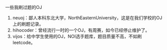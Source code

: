 一些我刷过题的OJ

1. neuoj：鄙人本科东北大学，NorthEasternUniversity，这是在我们学校的OJ上的刷题记录。  
2. hihocoder：曾经流行一时的一个OJ，有周赛，如今已经停止维护了。  
3. vijos：给中学生使用的OJ，NOI选手题库，题目质量不高，不如刷leetcode。   


